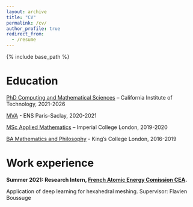 ```yaml
---
layout: archive
title: "CV"
permalink: /cv/
author_profile: true
redirect_from:
  - /resume
---
```


{% include base_path %}

Education
======
[PhD Computing and Mathematical Sciences](https://www.cms.caltech.edu/) – California Institute of Technology, 2021-2026 

[MVA](https://www.master-mva.com/) - ENS Paris-Saclay, 2020-2021

[MSc Applied Mathematics](https://www.imperial.ac.uk/mathematics) – Imperial College London, 2019-2020

[BA Mathematics and Philosophy](https://www.kcl.ac.uk/mathematics) - King’s College London, 2016-2019

Work experience
======
**Summer 2021: Research Intern, [French Atomic Energy Comission CEA](https://www.cea.fr/).**

Application of deep learning for hexahedral meshing. Supervisor: Flavien Boussuge
  

